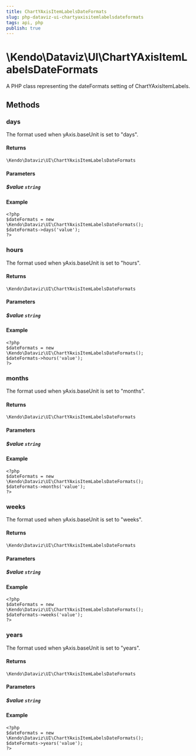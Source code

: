 ```yaml
---
title: ChartYAxisItemLabelsDateFormats
slug: php-dataviz-ui-chartyaxisitemlabelsdateformats
tags: api, php
publish: true
---
```


# \Kendo\Dataviz\UI\ChartYAxisItemLabelsDateFormats

A PHP class representing the dateFormats setting of ChartYAxisItemLabels.


## Methods

### days
The format used when yAxis.baseUnit is set to "days".

#### Returns
`\Kendo\Dataviz\UI\ChartYAxisItemLabelsDateFormats`

#### Parameters

##### $value `string`



#### Example 
    <?php
    $dateFormats = new \Kendo\Dataviz\UI\ChartYAxisItemLabelsDateFormats();
    $dateFormats->days('value');
    ?>

### hours
The format used when yAxis.baseUnit is set to "hours".

#### Returns
`\Kendo\Dataviz\UI\ChartYAxisItemLabelsDateFormats`

#### Parameters

##### $value `string`



#### Example 
    <?php
    $dateFormats = new \Kendo\Dataviz\UI\ChartYAxisItemLabelsDateFormats();
    $dateFormats->hours('value');
    ?>

### months
The format used when yAxis.baseUnit is set to "months".

#### Returns
`\Kendo\Dataviz\UI\ChartYAxisItemLabelsDateFormats`

#### Parameters

##### $value `string`



#### Example 
    <?php
    $dateFormats = new \Kendo\Dataviz\UI\ChartYAxisItemLabelsDateFormats();
    $dateFormats->months('value');
    ?>

### weeks
The format used when yAxis.baseUnit is set to "weeks".

#### Returns
`\Kendo\Dataviz\UI\ChartYAxisItemLabelsDateFormats`

#### Parameters

##### $value `string`



#### Example 
    <?php
    $dateFormats = new \Kendo\Dataviz\UI\ChartYAxisItemLabelsDateFormats();
    $dateFormats->weeks('value');
    ?>

### years
The format used when yAxis.baseUnit is set to "years".

#### Returns
`\Kendo\Dataviz\UI\ChartYAxisItemLabelsDateFormats`

#### Parameters

##### $value `string`



#### Example 
    <?php
    $dateFormats = new \Kendo\Dataviz\UI\ChartYAxisItemLabelsDateFormats();
    $dateFormats->years('value');
    ?>

 
